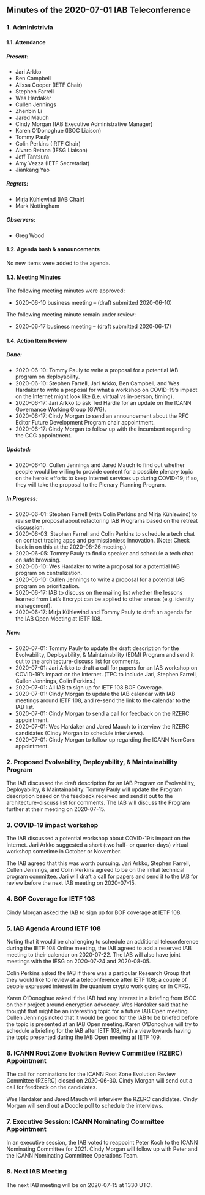 
Minutes of the 2020-07-01 IAB Teleconference
--------------------------------------------


### 1. Administrivia


#### 1.1. Attendance


##### Present:


* Jari Arkko
* Ben Campbell
* Alissa Cooper (IETF Chair)
* Stephen Farrell
* Wes Hardaker
* Cullen Jennings
* Zhenbin Li
* Jared Mauch
* Cindy Morgan (IAB Executive Administrative Manager)
* Karen O’Donoghue (ISOC Liaison)
* Tommy Pauly
* Colin Perkins (IRTF Chair)
* Alvaro Retana (IESG Liaison)
* Jeff Tantsura
* Amy Vezza (IETF Secretariat)
* Jiankang Yao


##### Regrets:


* Mirja Kühlewind (IAB Chair)
* Mark Nottingham


##### Observers:


* Greg Wood


#### 1.2. Agenda bash & announcements


No new items were added to the agenda.


#### 1.3. Meeting Minutes


The following meeting minutes were approved:


* 2020-06-10 business meeting – (draft submitted 2020-06-10)


The following meeting minute remain under review:


* 2020-06-17 business meeting – (draft submitted 2020-06-17)


#### 1.4. Action Item Review


##### Done:


* 2020-06-10: Tommy Pauly to write a proposal for a potential IAB program on deployability.
* 2020-06-10: Stephen Farrell, Jari Arkko, Ben Campbell, and Wes Hardaker to write a proposal for what a workshop on COVID-19’s impact on the Internet might look like (i.e. virtual vs in-person, timing).
* 2020-06-17: Jari Arkko to ask Ted Hardie for an update on the ICANN Governance Working Group (GWG).
* 2020-06-17: Cindy Morgan to send an announcement about the RFC Editor Future Development Program chair appointment.
* 2020-06-17: Cindy Morgan to follow up with the incumbent regarding the CCG appointment.


##### Updated:


* 2020-06-10: Cullen Jennings and Jared Mauch to find out whether people would be willing to provide content for a possible plenary topic on the heroic efforts to keep Internet services up during COVID-19; if so, they will take the proposal to the Plenary Planning Program.


##### In Progress:


* 2020-06-01: Stephen Farrell (with Colin Perkins and Mirja Kühlewind) to revise the proposal about refactoring IAB Programs based on the retreat discussion.
* 2020-06-03: Stephen Farrell and Colin Perkins to schedule a tech chat on contact tracing apps and permissionless innovation. (Note: Check back in on this at the 2020-08-26 meeting.)
* 2020-06-05: Tommy Pauly to find a speaker and schedule a tech chat on safe browsing.
* 2020-06-10: Wes Hardaker to write a proposal for a potential IAB program on centralization.
* 2020-06-10: Cullen Jennings to write a proposal for a potential IAB program on prioritization.
* 2020-06-17: IAB to discuss on the mailing list whether the lessons learned from Let’s Encrypt can be applied to other arenas (e.g. identity management).
* 2020-06-17: Mirja Kühlewind and Tommy Pauly to draft an agenda for the IAB Open Meeting at IETF 108.


##### New:


* 2020-07-01: Tommy Pauly to update the draft description for the Evolvability, Deployability, & Maintainability (EDM) Program and send it out to the architecture-discuss list for comments.
* 2020-07-01: Jari Arkko to draft a call for papers for an IAB workshop on COVID-19’s impact on the Internet. (TPC to include Jari, Stephen Farrell, Cullen Jennings, Colin Perkins.)
* 2020-07-01: All IAB to sign up for IETF 108 BOF Coverage.
* 2020-07-01: Cindy Morgan to update the IAB calendar with IAB meetings around IETF 108, and re-send the link to the calendar to the IAB list.
* 2020-07-01: Cindy Morgan to send a call for feedback on the RZERC appointment.
* 2020-07-01: Wes Hardaker and Jared Mauch to interview the RZERC candidates (Cindy Morgan to schedule interviews).
* 2020-07-01: Cindy Morgan to follow up regarding the ICANN NomCom appointment.


### 2. Proposed Evolvability, Deployability, & Maintainability Program


The IAB discussed the draft description for an IAB Program on Evolvability, Deployability, & Maintainability. Tommy Pauly will update the Program description based on the feedback received and send it out to the architecture-discuss list for comments. The IAB will discuss the Program further at their meeting on 2020-07-15.


### 3. COVID-19 impact workshop


The IAB discussed a potential workshop about COVID-19’s impact on the Internet. Jari Arkko suggested a short (two half- or quarter-days) virtual workshop sometime in October or November.


The IAB agreed that this was worth pursuing. Jari Arkko, Stephen Farrell, Cullen Jennings, and Colin Perkins agreed to be on the initial technical program committee. Jari will draft a call for papers and send it to the IAB for review before the next IAB meeting on 2020-07-15.


### 4. BOF Coverage for IETF 108


Cindy Morgan asked the IAB to sign up for BOF coverage at IETF 108.


### 5. IAB Agenda Around IETF 108


Noting that it would be challenging to schedule an additional teleconference during the IETF 108 Online meeting, the IAB agreed to add a reserved IAB meeting to their calendar on 2020-07-22. The IAB will also have joint meetings with the IESG on 2020-07-24 and 2020-08-05.


Colin Perkins asked the IAB if there was a particular Research Group that they would like to review at a teleconference after IETF 108; a couple of people expressed interest in the quantum crypto work going on in CFRG.


Karen O’Donoghue asked if the IAB had any interest in a briefing from ISOC on their project around encryption advocacy. Wes Hardaker said that he thought that might be an interesting topic for a future IAB Open meeting. Cullen Jennings noted that it would be good for the IAB to be briefed before the topic is presented at an IAB Open meeting. Karen O’Donoghue will try to schedule a briefing for the IAB after IETF 108, with a view towards having the topic presented during the IAB Open meeting at IETF 109.


### 6. ICANN Root Zone Evolution Review Committee (RZERC) Appointment


The call for nominations for the ICANN Root Zone Evolution Review Committee (RZERC) closed on 2020-06-30. Cindy Morgan will send out a call for feedback on the candidates.


Wes Hardaker and Jared Mauch will interview the RZERC candidates. Cindy Morgan will send out a Doodle poll to schedule the interviews.


### 7. Executive Session: ICANN Nominating Committee Appointment


In an executive session, the IAB voted to reappoint Peter Koch to the ICANN Nominating Committee for 2021. Cindy Morgan will follow up with Peter and the ICANN Nominating Committee Operations Team.


### 8. Next IAB Meeting


The next IAB meeting will be on 2020-07-15 at 1330 UTC.


